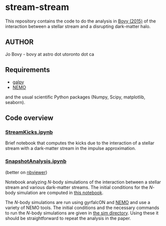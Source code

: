 # stream-stream

This repository contains the code to do the analysis in [Bovy
(2015)](http://arxiv.org/abs/1512.XXXXX) of the interaction between a
stellar stream and a disrupting dark-matter halo.

## AUTHOR

Jo Bovy - bovy at astro dot utoronto dot ca

## Requirements

* [galpy](https://github.com/jobovy/galpy)
* [NEMO](http://bima.astro.umd.edu/nemo/)

and the usual scientific Python packages (Numpy, Scipy, matplotlib,
seaborn).

## Code overview

### [StreamKicks.ipynb](py/StreamKicks.ipynb)

Brief notebook that computes the kicks due to the interaction of a
stellar stream with a dark-matter stream in the impulse approximation.

### [SnapshotAnalysis.ipynb](py/SnapshotAnalysis.ipynb)

(better on
[nbviewer](http://nbviewer.ipython.org/github/jobovy/stream-stream/blob/master/py/SnapshotAnalysis.ipynb))

Notebook analyzing *N*-body simulations of the interaction between a
stellar stream and various dark-matter streams. The initial conditions
for the *N*-body simulation are computed in [this
notebook](py/Orbits-for-Nbody.ipynb).

The *N*-body simulations are run using gyrfalcON and
[NEMO](bima.astro.umd.edu/nemo/) and use a variety of NEMO tools. The
initial conditions and the necessary commands to run the *N*-body
simulations are given in [the sim directory](sim/). Using these it
should be straightforward to repeat the analysis in the paper.

